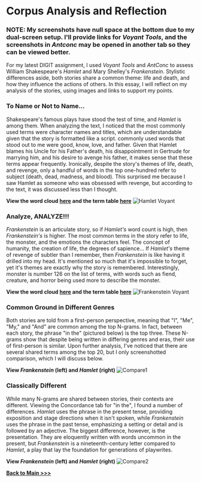 # Corpus Analysis and Reflection

### **NOTE**: My screenshots have null space at the bottom due to my dual-screen setup. I'll provide links for *Voyant Tools*, and the screenshots in *Antconc* may be opened in another tab so they can be viewed better.

For my latest DIGIT assignment, I used *Voyant Tools* and *AntConc* to assess William Shakespeare's *Hamlet* and Mary Shelley's *Frankenstein*. Stylistic differences aside, both stories share a common theme: life and death, and how they influence the actions of others. In this essay, I will reflect on my analysis of the stories, using images and links to support my points. 

### To Name or Not to Name...
Shakespeare's famous plays have stood the test of time, and *Hamlet* is among them. When analyzing the text, I noticed that the most commonly used terms were character names and titles, which are understandable given that the story is formatted like a script. commonly used words that stood out to me were good, know, love, and father. Given that Hamlet blames his Uncle for his Father's death, his disappointment in Gertrude for marrying him, and his desire to avenge his father, it makes sense that these terms appear frequently. Ironically, despite the story's themes of life, death, and revenge, only a handful of words in the top one-hundred refer to subject (death, dead, madness, and blood). This surprised me because I saw Hamlet as someone who was obsessed with revenge, but according to the text, it was discussed less than I thought. 

**View the word cloud [here](https://voyant-tools.org/?corpus=487312f4256c179805b51ccc9015d7cb&view=Cirrus ) and the term table [here](https://voyant-tools.org/?corpus=487312f4256c179805b51ccc9015d7cb&view=CorpusTerms)**
![Hamlet Voyant](https://raw.githubusercontent.com/arrowarchive/The-Arrowarchive/master/text/hamletvoyant.png)

### Analyze, ANALYZE!!!
*Frankenstein* is an articulate story, so if *Hamlet's* word count is high, then *Frankenstein's* is higher. The most common terms in the story refer to life, the monster, and the emotions the characters feel. The concept of humanity, the creation of life, the degrees of sapience... If *Hamlet's* theme of revenge of subtler than I remember, then *Frankenstein* is like having it drilled into my head. It's mentioned so much that it's impossible to forget, yet it's themes are exactly why the story is remembered. Interestingly, monster is number 126 on the list of terms, with words such as fiend, creature, and horror being used more to describe the monster. 

**View the word cloud [here](https://voyant-tools.org/?corpus=38b7a12b7a26f8ded816052bcc98d777&visible=185&view=Cirrus) and the term table [here](https://voyant-tools.org/?corpus=38b7a12b7a26f8ded816052bcc98d777&view=CorpusTerms)**
![Frankenstein Voyant](https://raw.githubusercontent.com/arrowarchive/The-Arrowarchive/master/text/frankensteinvoyant.png)

### Common Ground in Different Genres

Both stories are told from a first-person perspective, meaning that "I", "Me", "My," and "And" are common among the top N-grams. In fact, between each story, the phrase "in the" (pictured below) is the top three. These N-grams show that despite being written in differing genres and eras, their use of first-person is similar. Upon further analysis, I've noticed that there are several shared terms among the top 20, but I only screenshotted comparison, which I will discuss below.

**View *Frankenstein* (left) and *Hamlet* (right)**
![Compare1](https://raw.githubusercontent.com/arrowarchive/The-Arrowarchive/master/text/compare1.jpg)

### Classically Different

While many N-grams are shared between stories, their contexts are different. Viewing the Concordance tab for "in the", I found a number of differences. *Hamlet* uses the phrase in the present tense, providing exposition and stage directions when it isn't spoken, while *Frankenstein* uses the phrase in the past tense, emphasizing a setting or detail and is followed by an adjective. The biggest difference, however, is the presentation. They are eloquently written with words uncommon in the present, but *Frankenstein* is a nineteenth-century letter compared to *Hamlet*, a play that lay the foundation for generations of playwrites. 

**View *Frankenstein* (left) and *Hamlet* (right)**
![Compare2](https://raw.githubusercontent.com/arrowarchive/The-Arrowarchive/master/text/compare2.png)

**[Back to Main >>>](https://arrowarchive.github.io/The-Arrowarchive/index)**
